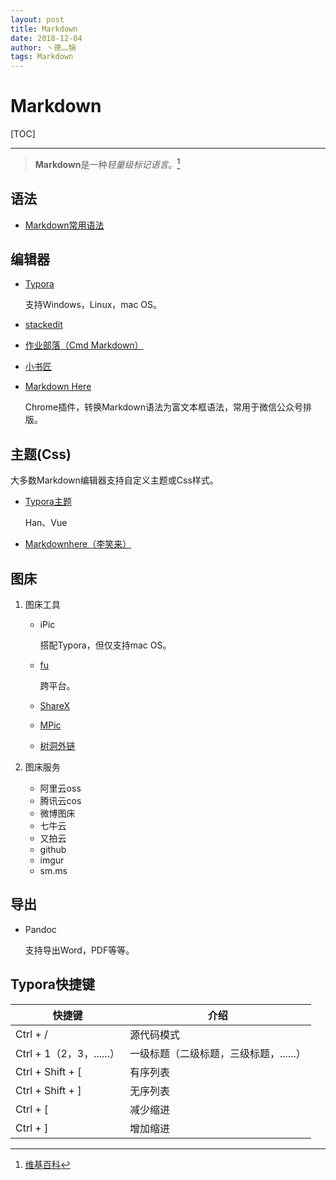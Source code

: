 ```yaml
---
layout: post
title: Markdown
date: 2018-12-04
author: 丶德灬锅
tags: Markdown
---
```


# Markdown

[TOC]

------

> **Markdown**是一种*轻量级标记语言*。[^wikipedia]

## 语法

- [Markdown常用语法](https://ouweiya.gitbooks.io/markdown/index.html)

## 编辑器

- [Typora](https://typora.io/)

  支持Windows，Linux，mac OS。

- [stackedit](https://stackedit.io/)

- [作业部落（Cmd Markdown）](https://www.zybuluo.com/mdeditor)

- [小书匠](http://soft.xiaoshujiang.com/)

- [Markdown Here](https://chrome.google.com/webstore/detail/markdown-here/elifhakcjgalahccnjkneoccemfahfoa?utm_source=chrome-ntp-icon)

  Chrome插件，转换Markdown语法为富文本框语法，常用于微信公众号排版。

## 主题(Css)

大多数Markdown编辑器支持自定义主题或Css样式。

- [Typora主题](https://theme.typora.io/)

  Han、Vue

- [Markdownhere（李笑来）](https://gist.github.com/xiaolai/aa190255b7dde302d10208ae247fc9f2)

## 图床

1. 图床工具

   - iPic

     搭配Typora，但仅支持mac OS。

   - [fu](https://github.com/klesh/fu/releases)

     跨平台。

   - [ShareX](https://getsharex.com/)

   - [MPic](http://mpic.lzhaofu.cn/)

   - [树洞外链](https://yun.aoaoao.me/)

2. 图床服务

   - 阿里云oss
   - 腾讯云cos
   - 微博图床
   - 七牛云
   - 又拍云
   - github
   - imgur
   - sm.ms

## 导出

- Pandoc

  支持导出Word，PDF等等。

## Typora快捷键

| 快捷键                   | 介绍                                   |
| ------------------------ | -------------------------------------- |
| Ctrl + /                 | 源代码模式                             |
| Ctrl + 1（2，3，......） | 一级标题（二级标题，三级标题，......） |
| Ctrl + Shift + [         | 有序列表                               |
| Ctrl + Shift + ]         | 无序列表                               |
| Ctrl + [                 | 减少缩进                               |
| Ctrl + ]                 | 增加缩进                               |

[^wikipedia]: [维基百科](https://zh.wikipedia.org/wiki/Markdown)
